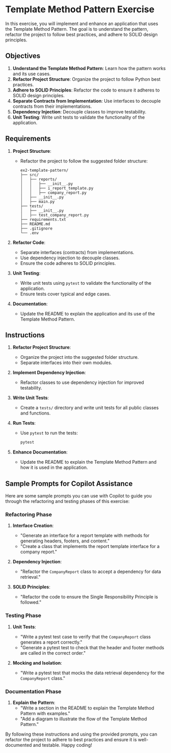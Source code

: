 # Template Method Pattern Exercise

In this exercise, you will implement and enhance an application that uses the Template Method Pattern. The goal is to understand the pattern, refactor the project to follow best practices, and adhere to SOLID design principles.

## Objectives

1. **Understand the Template Method Pattern**: Learn how the pattern works and its use cases.
2. **Refactor Project Structure**: Organize the project to follow Python best practices.
3. **Adhere to SOLID Principles**: Refactor the code to ensure it adheres to SOLID design principles.
4. **Separate Contracts from Implementation**: Use interfaces to decouple contracts from their implementations.
5. **Dependency Injection**: Decouple classes to improve testability.
6. **Unit Testing**: Write unit tests to validate the functionality of the application.

## Requirements

1. **Project Structure**:
   - Refactor the project to follow the suggested folder structure:
     ```
     ex2-template-pattern/
     ├── src/
     │   ├── reports/
     │   │   ├── __init__.py
     │   │   ├── i_report_template.py
     │   │   ├── company_report.py
     │   ├── __init__.py
     │   ├── main.py
     ├── tests/
     │   ├── __init__.py
     │   ├── test_company_report.py
     ├── requirements.txt
     ├── README.md
     ├── .gitignore
     └── .env
     ```

2. **Refactor Code**:
   - Separate interfaces (contracts) from implementations.
   - Use dependency injection to decouple classes.
   - Ensure the code adheres to SOLID principles.

3. **Unit Testing**:
   - Write unit tests using `pytest` to validate the functionality of the application.
   - Ensure tests cover typical and edge cases.

4. **Documentation**:
   - Update the README to explain the application and its use of the Template Method Pattern.

## Instructions

1. **Refactor Project Structure**:
   - Organize the project into the suggested folder structure.
   - Separate interfaces into their own modules.

2. **Implement Dependency Injection**:
   - Refactor classes to use dependency injection for improved testability.

3. **Write Unit Tests**:
   - Create a `tests/` directory and write unit tests for all public classes and functions.

4. **Run Tests**:
   - Use `pytest` to run the tests:
     ```bash
     pytest
     ```

5. **Enhance Documentation**:
   - Update the README to explain the Template Method Pattern and how it is used in the application.

## Sample Prompts for Copilot Assistance

Here are some sample prompts you can use with Copilot to guide you through the refactoring and testing phases of this exercise:

### Refactoring Phase
1. **Interface Creation**:
   - "Generate an interface for a report template with methods for generating headers, footers, and content."
   - "Create a class that implements the report template interface for a company report."

2. **Dependency Injection**:
   - "Refactor the `CompanyReport` class to accept a dependency for data retrieval."

3. **SOLID Principles**:
   - "Refactor the code to ensure the Single Responsibility Principle is followed."

### Testing Phase
1. **Unit Tests**:
   - "Write a pytest test case to verify that the `CompanyReport` class generates a report correctly."
   - "Generate a pytest test to check that the header and footer methods are called in the correct order."

2. **Mocking and Isolation**:
   - "Write a pytest test that mocks the data retrieval dependency for the `CompanyReport` class."

### Documentation Phase
1. **Explain the Pattern**:
   - "Write a section in the README to explain the Template Method Pattern with examples."
   - "Add a diagram to illustrate the flow of the Template Method Pattern."

By following these instructions and using the provided prompts, you can refactor the project to adhere to best practices and ensure it is well-documented and testable. Happy coding!

